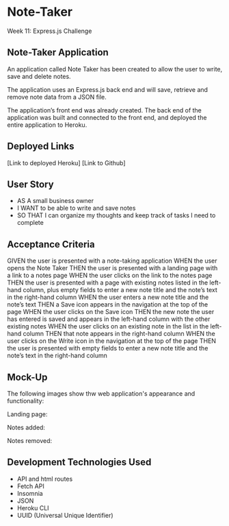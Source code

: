 # Note-Taker
Week 11: Express.js Challenge

## Note-Taker Application
An application called Note Taker has been created to allow the user to write, save and delete notes.

The application uses an Express.js back end and will save, retrieve and remove note data from a JSON file.

The application’s front end was already created. The back end of the application was built and connected to the front end, and deployed the entire application to Heroku.

## Deployed Links
[Link to deployed Heroku]
[Link to Github]

## User Story
* AS A small business owner
* I WANT to be able to write and save notes
* SO THAT I can organize my thoughts and keep track of tasks I need to complete

## Acceptance Criteria
GIVEN the user is presented with a note-taking application
WHEN the user opens the Note Taker
THEN the user is presented with a landing page with a link to a notes page
WHEN the user clicks on the link to the notes page
THEN the user is presented with a page with existing notes listed in the left-hand column, plus empty fields to enter a new note title and the note’s text in the right-hand column
WHEN the user enters a new note title and the note’s text
THEN a Save icon appears in the navigation at the top of the page
WHEN the user clicks on the Save icon
THEN the new note the user has entered is saved and appears in the left-hand column with the other existing notes
WHEN the user clicks on an existing note in the list in the left-hand column
THEN that note appears in the right-hand column
WHEN the user clicks on the Write icon in the navigation at the top of the page
THEN the user is presented with empty fields to enter a new note title and the note’s text in the right-hand column

## Mock-Up
The following images show thw web application's appearance and functionality:

Landing page:

Notes added:

Notes removed:

## Development Technologies Used
* API and html routes
* Fetch API
* Insomnia
* JSON
* Heroku CLI
* UUID (Universal Unique Identifier) 
